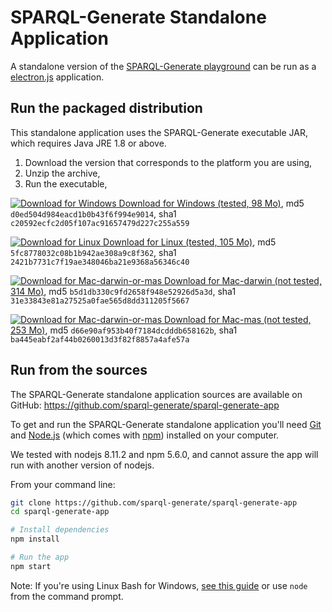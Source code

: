 # SPARQL-Generate Standalone Application

A standalone version of the [SPARQL-Generate playground](playground.html) can be run as a [electron.js](https://electronjs.org/) application.

## Run the packaged distribution

This standalone application uses the SPARQL-Generate executable JAR, which requires Java JRE 1.8 or above. 

1. Download the version that corresponds to the platform you are using, 
1. Unzip the archive,
1. Run the executable,

[![Download for Windows](windows.png) Download for Windows (tested, 98 Mo)](https://ci.mines-stetienne.fr/SPARQL-Generate-playground-win32-ia32.zip), md5 `d0ed504d984eacd1b0b43f6f994e9014`, sha1 `c20592ecfc2d05f107ac91657479d227c255a559`

[![Download for Linux](linux.png) Download for Linux (tested, 105 Mo)](https://ci.mines-stetienne.fr/SPARQL-Generate-playground-linux-x64.zip), md5 `5fc8778032c08b1b942ae308a9c8f362`, sha1 `2421b7731c7f19ae348046ba21e9368a56346c40`

[![Download for Mac-darwin-or-mas](mac.png) Download for Mac-darwin (not tested, 314 Mo)](https://ci.mines-stetienne.fr/SPARQL-Generate-playground-darwin-x64.zip), md5 `b5d1db330c9fd2658f948e52926d5a3d`, sha1 `31e33843e81a27525a0fae565d8dd311205f5667`

[![Download for Mac-darwin-or-mas](mac.png) Download for Mac-mas (not tested, 253 Mo)](https://ci.mines-stetienne.fr/SPARQL-Generate-playground-mas-x64.zip), md5 `d66e90af953b40f7184dcdddb658162b`, sha1 `ba445eabf2af44b0260013d3f82f8857a4afe57a`

## Run from the sources

The SPARQL-Generate standalone application sources are available on GitHub: https://github.com/sparql-generate/sparql-generate-app

To get and run the SPARQL-Generate standalone application you'll need [Git](https://git-scm.com) and [Node.js](https://nodejs.org/en/download/) (which comes with [npm](http://npmjs.com)) installed on your computer.

We tested with nodejs 8.11.2 and npm 5.6.0, and cannot assure the app will run with another version of nodejs. 

From your command line:

```bash
git clone https://github.com/sparql-generate/sparql-generate-app
cd sparql-generate-app

# Install dependencies
npm install

# Run the app
npm start
```

Note: If you're using Linux Bash for Windows, [see this guide](https://www.howtogeek.com/261575/how-to-run-graphical-linux-desktop-applications-from-windows-10s-bash-shell/) or use `node` from the command prompt.